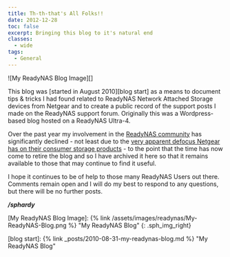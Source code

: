 ```yaml
---
title: Th-th-that's All Folks!!
date: 2012-12-28
toc: false
excerpt: Bringing this blog to it's natural end
classes:
  - wide
tags:
  - General
---
```


![My ReadyNAS Blog Image][]

This blog was [started in August 2010][blog start] as a means to document tips & tricks I had found related to ReadyNAS Network Attached Storage devices from Netgear and to create a public record of the support posts I made on the ReadyNAS support forum. Originally this was a Wordpress-based blog hosted on a ReadyNAS Ultra-4.

Over the past year my involvement in the [ReadyNAS community][] has significantly declined - not least due to the [very apparent defocus Netgear has on their consumer storage products][Netgear Defocus] - to the point that the time has now come to retire the blog and so I have archived it here so that it remains available to those that may continue to find it useful.

I hope it continues to be of help to those many ReadyNAS Users out there. Comments remain open and I will do my best to respond to any questions, but there will be no further posts.

***/sphardy***

[My ReadyNAS Blog Image]: {% link /assets/images/readynas/My-ReadyNAS-Blog.png %}  "My ReadyNAS Blog"
{: .sph_img_right}

[blog start]:             {% link _posts/2010-08-31-my-readynas-blog.md %} "My ReadyNAS Blog"

[ReadyNAS community]:     https://www.readynas.com/forum
[Netgear Defocus]:        https://www.readynas.com/forum/viewtopic.php?f=10&t=67686
